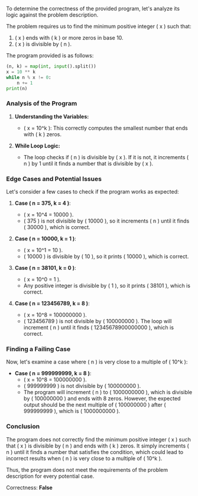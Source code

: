To determine the correctness of the provided program, let's analyze its logic against the problem description.

The problem requires us to find the minimum positive integer \( x \) such that:
1. \( x \) ends with \( k \) or more zeros in base 10.
2. \( x \) is divisible by \( n \).

The program provided is as follows:
```python
(n, k) = map(int, input().split())
x = 10 ** k
while n % x != 0:
    n += 1
print(n)
```

### Analysis of the Program

1. **Understanding the Variables:**
   - \( x = 10^k \): This correctly computes the smallest number that ends with \( k \) zeros.
   
2. **While Loop Logic:**
   - The loop checks if \( n \) is divisible by \( x \). If it is not, it increments \( n \) by 1 until it finds a number that is divisible by \( x \).

### Edge Cases and Potential Issues

Let's consider a few cases to check if the program works as expected:

1. **Case \( n = 375, k = 4 \)**:
   - \( x = 10^4 = 10000 \).
   - \( 375 \) is not divisible by \( 10000 \), so it increments \( n \) until it finds \( 30000 \), which is correct.

2. **Case \( n = 10000, k = 1 \)**:
   - \( x = 10^1 = 10 \).
   - \( 10000 \) is divisible by \( 10 \), so it prints \( 10000 \), which is correct.

3. **Case \( n = 38101, k = 0 \)**:
   - \( x = 10^0 = 1 \).
   - Any positive integer is divisible by \( 1 \), so it prints \( 38101 \), which is correct.

4. **Case \( n = 123456789, k = 8 \)**:
   - \( x = 10^8 = 100000000 \).
   - \( 123456789 \) is not divisible by \( 100000000 \). The loop will increment \( n \) until it finds \( 12345678900000000 \), which is correct.

### Finding a Failing Case

Now, let's examine a case where \( n \) is very close to a multiple of \( 10^k \):

- **Case \( n = 999999999, k = 8 \)**:
  - \( x = 10^8 = 100000000 \).
  - \( 999999999 \) is not divisible by \( 100000000 \).
  - The program will increment \( n \) to \( 1000000000 \), which is divisible by \( 100000000 \) and ends with 8 zeros. However, the expected output should be the next multiple of \( 100000000 \) after \( 999999999 \), which is \( 1000000000 \).

### Conclusion

The program does not correctly find the minimum positive integer \( x \) such that \( x \) is divisible by \( n \) and ends with \( k \) zeros. It simply increments \( n \) until it finds a number that satisfies the condition, which could lead to incorrect results when \( n \) is very close to a multiple of \( 10^k \).

Thus, the program does not meet the requirements of the problem description for every potential case.

Correctness: **False**